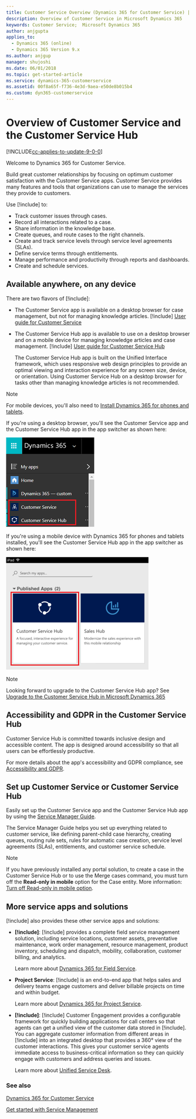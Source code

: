 ```yaml
---
title: Customer Service Overview (Dynamics 365 for Customer Service) | MicrosoftDocs
description: Overview of Customer Service in Microsoft Dynamics 365
keywords: Customer Service;  Microsoft Dynamics 365
author: anjgupta
applies_to: 
  - Dynamics 365 (online)
  - Dynamics 365 Version 9.x
ms.author: anjgup
manager: shujoshi
ms.date: 06/01/2018
ms.topic: get-started-article
ms.service: dynamics-365-customerservice
ms.assetid: 00f8a65f-f736-4e3d-9aea-e50de8b015b4
ms.custom: dyn365-customerservice
---
```

# Overview of Customer Service and the Customer Service Hub

[!INCLUDE[cc-applies-to-update-9-0-0](../includes/cc_applies_to_update_9_0_0.md)]

Welcome to Dynamics 365 for Customer Service.

Build great customer relationships by focusing on optimum customer satisfaction with the Customer Service apps. Customer Service provides many features and tools that organizations can use to manage the services they provide to customers.   

Use [!include[](../includes/pn-ms-dyn-365-for-customer-service.md)] to:

- Track customer issues through cases.
- Record all interactions related to a case.
- Share information in the knowledge base.
- Create queues, and route cases to the right channels.
- Create and track service levels through service level agreements (SLAs). 
- Define service terms through entitlements.
- Manage performance and productivity through reports and dashboards.
- Create and schedule services.

 
##   Available anywhere, on any device
There are two flavors of [!include[](.../includes/pn-ms-dyn-365-for-customer-service.md)]:

- The Customer Service app is available on a desktop browser for case management, but not for managing knowledge articles. [!include[](../includes/proc-more-information.md)] [User guide for Customer Service](user-guide-customer-service.md)

- The Customer Service Hub app is available to use on a desktop browser and on a mobile device for managing knowledge articles and case management.  [!include[](../includes/proc-more-information.md)] [User guide for Customer Service Hub](user-guide-customer-service-hub.md)

    The Customer Service Hub app is built on the Unified Interface framework, which uses responsive web design principles to provide an optimal viewing and interaction experience for any screen size, device, or orientation. Using Customer Service Hub on a desktop browser for tasks other than managing knowledge articles is not recommended. 

> [!NOTE]
> For mobile devices, you'll also need to [Install Dynamics 365 for phones and tablets](../mobile-app/Install-Dynamics-365-for-phones-and-tablets.md).

If you're using a desktop browser, you'll see the Customer Service app and the Customer Service Hub app in the app switcher as shown here:

![open-sitemap](media/open-csh-sitemap-overview.png "Customer Service Hub sitemap")

If you're using a mobile device with Dynamics 365 for phones and tablets installed, you'll see the Customer Service Hub app in the app switcher as shown here:

![csh-mobile](media/ChooseAnApp_1.png "Customer Service Hub on mobile")

> [!NOTE]
> Looking forward to upgrade to the Customer Service Hub app? See [Upgrade to the Customer Service Hub in Microsoft Dynamics 365](upgrade-ish-csh.md)

## Accessibility and GDPR in the Customer Service Hub 

Customer Service Hub is committed towards inclusive design and accessible content. The app is designed around accessibility so that all users can be effortlessly productive.

For more details about the app's accessibility and GDPR compliance, see [Accessibility and GDPR](user-guide-customer-service-hub.md#accessibility-and-gdpr).

## Set up Customer Service or Customer Service Hub

Easily set up the Customer Service app and the Customer Service Hub app by using the [Service Manager Guide](service-manager-guide.md).  

The Service Manager Guide helps you set up everything related to customer service, like defining parent-child case hierarchy, creating queues, routing rule sets, rules for automatic case creation, service level agreements (SLAs), entitlements, and customer service schedule.

> [!NOTE]
> If you have previously installed any portal solution, to create a case in the Customer Service Hub or to use the Merge cases command, you must turn off the **Read-only in mobile** option for the Case entity. More information: [Turn off Read-only in mobile option](../customize/edit-entities.md#enable-or-disable-entity-options).

## More service apps and solutions

[!include[](../includes/pn-dynamics-crm.md)] also provides these other service apps and solutions:

- **[!include[](../includes/pn-field-service.md)]**: [!include[](../includes/pn-dyn-365-field-service.md)] provides a complete field service management solution, including service locations, customer assets, preventative maintenance, work order management, resource management, product inventory, scheduling and dispatch, mobility, collaboration, customer billing, and analytics. 

   Learn more about [Dynamics 365 for Field Service](../field-service/overview.md).

- **Project Service**: [!include[](../includes/pn-dyn-365-project-service-auto.md)] is an end-to-end app that helps sales and delivery teams engage customers and deliver billable projects on time and within budget. 

   Learn more about [Dynamics 365 for Project Service](../project-service/overview.md).

- **[!include[](../includes/pn-unified-service-desk.md)]**: [!include[](../includes/pn-unified-service-desk-for-crm.md)] Customer Engagement provides a configurable framework for quickly building applications for call centers so that agents can get a unified view of the customer data stored in [!include[](../includes/pn-dynamics-crm.md)]. You can aggregate customer information from different areas in [!include[](../includes/pn-dynamics-crm.md)] into an integrated desktop that provides a 360° view of the customer interactions. This gives your customer service agents immediate access to business-critical information so they can quickly engage with customers and address queries and issues.
   
   Learn more about [Unified Service Desk](../unified-service-desk/admin/overview-unified-service-desk.md).

### See also  

[Dynamics 365 for Customer Service](https://www.microsoft.com/en-in/dynamics365/customer-service)

[Get started with Service Management](../customer-service/service-manager-guide.md)


